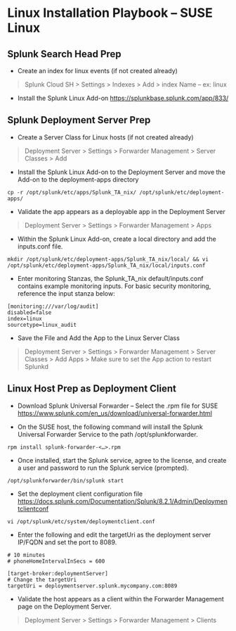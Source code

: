 # Linux Installation Playbook – SUSE Linux

## Splunk Search Head Prep

- Create an index for linux events (if not created already)

> Splunk Cloud SH > Settings > Indexes > Add > index Name – ex: linux

- Install the Splunk Linux Add-on https://splunkbase.splunk.com/app/833/

## Splunk Deployment Server Prep

- Create a Server Class for Linux hosts (if not created already)

> Deployment Server > Settings > Forwarder Management > Server Classes > Add

- Install the Splunk Linux Add-on to the Deployment Server and move the Add-on to the deployment-apps directory

`cp -r /opt/splunk/etc/apps/Splunk_TA_nix/ /opt/splunk/etc/deployment-apps/`

- Validate the app appears as a deployable app in the Deployment Server

> Deployment Server > Settings > Forwarder Management > Apps

- Within the Splunk Linux Add-on, create a local directory and add the inputs.conf file.

`mkdir /opt/splunk/etc/deployment-apps/Splunk_TA_nix/local/ && vi /opt/splunk/etc/deployment-apps/Splunk_TA_nix/local/inputs.conf`

- Enter monitoring Stanzas, the Splunk_TA_nix default/inputs.conf contains example monitoring inputs. For basic security monitoring, reference the input stanza below:

```
[monitoring:///var/log/audit]
disabled=false
index=linux
sourcetype=linux_audit
```

- Save the File and Add the App to the Linux Server Class

> Deployment Server > Settings > Forwarder Management > Server Classes > Add Apps > Make sure to set the App action to restart Splunkd

## Linux Host Prep as Deployment Client

- Download Splunk Universal Forwarder – Select the .rpm file for SUSE https://www.splunk.com/en_us/download/universal-forwarder.html

- On the SUSE host, the following command will install the Splunk Universal Forwarder Service to the path /opt/splunkforwarder.

`rpm install splunk-forwarder-<…>.rpm`

- Once installed, start the Splunk service, agree to the license, and create a user and password to run the Splunk service (prompted).

`/opt/splunkforwarder/bin/splunk start`

- Set the deployment client configuration file https://docs.splunk.com/Documentation/Splunk/8.2.1/Admin/Deploymentclientconf

`vi /opt/splunk/etc/system/deploymentclient.conf`

- Enter the following and edit the targetUri as the deployment server IP/FQDN and set the port to 8089.

```[deployment-client]
# 10 minutes
# phoneHomeIntervalInSecs = 600

[target-broker:deploymentServer]
# Change the targetUri
targetUri = deploymentserver.splunk.mycompany.com:8089
```
- Validate the host appears as a client within the Forwarder Management page on the Deployment Server.

> Deployment Server > Settings > Forwarder Management > Clients 
